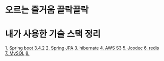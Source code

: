 # 오르는 즐거움 끌락끌락

# 내가 사용한 기술 스택 정리

<a href="./my-tec/spring-boot.md">1. Spring boot 3.4.2<a>
<a href="./my-tec/">2. Spring JPA<a>
<a href="./my-tec/">3. hibernate<a>
<a href="./my-tec/">4. AWS S3<a>
<a href="./my-tec/">5. Jcodec<a>
<a href="./my-tec/">6. redis<a>
<a href="./my-tec/">7. MySQL<a>
<a href="./my-tec/">8. <a>

